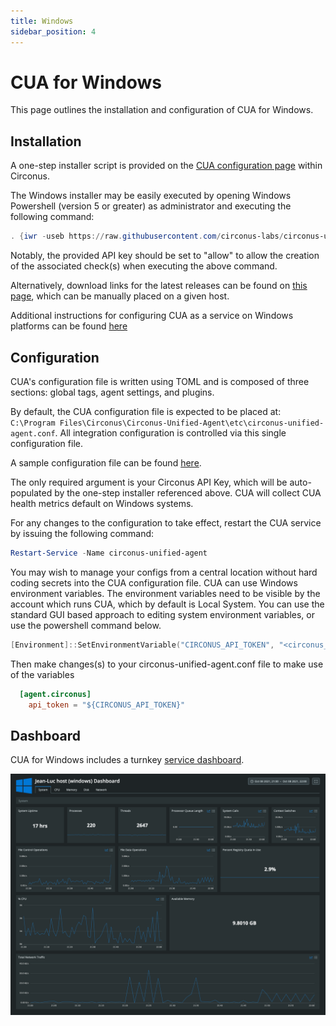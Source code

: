 ```yaml
---
title: Windows
sidebar_position: 4
---
```


# CUA for Windows

This page outlines the installation and configuration of CUA for Windows.

## Installation

A one-step installer script is provided on the [CUA configuration page](https://login.circonus.com/?whereTo=%2Fchecks%3Ftype%3Dhttptrap%3Acua%3Ahost%3Awindows) within Circonus.

The Windows installer may be easily executed by opening Windows Powershell (version 5 or greater) as administrator and executing the following command:

```powershell
. {iwr -useb https://raw.githubusercontent.com/circonus-labs/circonus-unified-agent/master/install/install_windows.ps1 } | iex; install -key <circonus api key>
```

Notably, the provided API key should be set to "allow" to allow the creation of the associated check(s) when executing the above command.

Alternatively, download links for the latest releases can be found on [this page](https://github.com/circonus-labs/circonus-unified-agent/releases/latest), which can be manually placed on a given host.

Additional instructions for configuring CUA as a service on Windows platforms can be found [here](https://github.com/circonus-labs/circonus-unified-agent/blob/master/docs/WINDOWS_SERVICE.md)

## Configuration

CUA's configuration file is written using TOML and is composed of three sections: global tags, agent settings, and plugins.

By default, the CUA configuration file is expected to be placed at: `C:\Program Files\Circonus\Circonus-Unified-Agent\etc\circonus-unified-agent.conf`. All integration configuration is controlled via this single configuration file.

A sample configuration file can be found [here](https://github.com/circonus-labs/circonus-unified-agent/blob/master/etc/example-circonus-unified-agent_windows.conf).

The only required argument is your Circonus API Key, which will be auto-populated by the one-step installer referenced above. CUA will collect CUA health metrics default on Windows systems.

For any changes to the configuration to take effect, restart the CUA service by issuing the following command:

```powershell
Restart-Service -Name circonus-unified-agent
```

You may wish to manage your configs from a central location without hard coding secrets into the CUA configuration file. CUA can use Windows environment variables. The environment variables need to be visible by the account which runs CUA, which by default is Local System. You can use the standard GUI based approach to editing system environment variables, or use the powershell command below.

```powershell
[Environment]::SetEnvironmentVariable("CIRCONUS_API_TOKEN", "<circonus_api_token>", "Machine")
```

Then make changes(s) to your circonus-unified-agent.conf file to make use of the variables

```toml
  [agent.circonus]
    api_token = "${CIRCONUS_API_TOKEN}"
```

## Dashboard

CUA for Windows includes a turnkey [service dashboard](/circonus/dashboards/introduction/#service-dashboards).

![Image: 'windows-dashboard-system.png'](../../../img/windows-dashboard-system.png)
